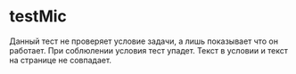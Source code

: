 # testMic
Данный тест не проверяет условие задачи, а лишь показывает что он работает. При соблюлении условия тест упадет. Текст в условии и текст на странице не совпадает.

